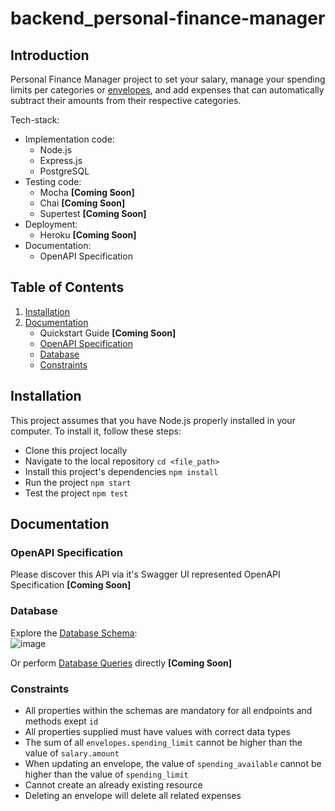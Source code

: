 # backend_personal-finance-manager

## Introduction

Personal Finance Manager project to set your salary, manage your spending limits per categories or [envelopes](https://www.thebalance.com/what-is-envelope-budgeting-1293682), and add expenses that can automatically subtract their amounts from their respective categories.  

Tech-stack: 
 * Implementation code:
    * Node.js 
    * Express.js
    * PostgreSQL
 * Testing code:
    * Mocha __[Coming Soon]__
    * Chai __[Coming Soon]__
    * Supertest __[Coming Soon]__
 * Deployment:
    * Heroku __[Coming Soon]__
 * Documentation:
    * OpenAPI Specification

## Table of Contents

1. [Installation](#installation)
2. [Documentation](#documentation)
   * Quickstart Guide __[Coming Soon]__
   * [OpenAPI Specification](#openapi-specification)
   * [Database](#database)
   * [Constraints](#constraints)

## Installation

This project assumes that you have Node.js properly installed in your computer.
To install it, follow these steps:
 * Clone this project locally
 * Navigate to the local repository `cd <file_path>`
 * Install this project's dependencies `npm install`
 * Run the project `npm start`
 * Test the project `npm test`

## Documentation

### OpenAPI Specification

Please discover this API via it's Swagger UI represented OpenAPI Specification __[Coming Soon]__

### Database

Explore the [Database Schema](https://dbdiagram.io/d/62b8326969be0b672c421b5d):  
![image](https://user-images.githubusercontent.com/63936366/175810172-84236a64-0697-48ca-b51c-c971cf0e2ee5.png)

Or perform [Database Queries]() directly __[Coming Soon]__

### Constraints

* All properties within the schemas are mandatory for all endpoints and methods exept `id`
* All properties supplied must have values with correct data types
* The sum of all `envelopes.spending_limit` cannot be higher than the value of `salary.amount`
* When updating an envelope, the value of `spending_available` cannot be higher than the value of `spending_limit`
* Cannot create an already existing resource
* Deleting an envelope will delete all related expenses
